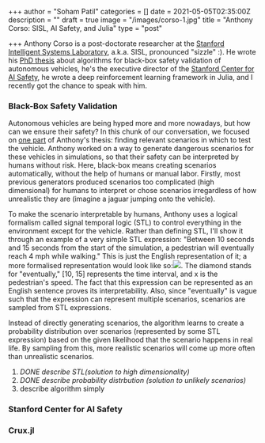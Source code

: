+++
author = "Soham Patil"
categories = []
date = 2021-05-05T02:35:00Z
description = ""
draft = true
image = "/images/corso-1.jpg"
title = "Anthony Corso: SISL, AI Safety, and Julia"
type = "post"

+++
Anthony Corso is a post-doctorate researcher at the [Stanford Intelligent Systems Laboratory](http://sisl.stanford.edu/ "SISL"), a.k.a. SISL, pronounced "sizzle" :). He wrote his [PhD thesis](http://anthonylcorso.com/wp-content/uploads/2021/02/thesis.pdf "ALGORITHMS FOR BLACK-BOX SAFETY VALIDATION") about algorithms for black-box safety validation of autonomous vehicles, he's the executive director of the [Stanford Center for AI Safety](http://aisafety.stanford.edu/ "Stanford Center for AI Safety"), he wrote a deep reinforcement learning framework in Julia, and I recently got the chance to speak with him.

### Black-Box Safety Validation

Autonomous vehicles are being hyped more and more nowadays, but how can we ensure their safety? In this chunk of our conversation, we focused on [one part](https://arxiv.org/pdf/2004.06805.pdf "Interpretable Safety Validation for Autonomous Vehicles") of Anthony's thesis: finding relevant scenarios in which to test the vehicle. Anthony worked on a way to generate dangerous scenarios for these vehicles in simulations, so that their safety can be interpreted by humans without risk. Here, black-box means creating scenarios automatically, without the help of humans or manual labor. Firstly, most previous generators produced scenarios too complicated (high dimensional) for humans to interpret or chose scenarios irregardless of how unrealistic they are (imagine a jaguar jumping onto the vehicle).

To make the scenario interpretable by humans, Anthony uses a logical formalism called signal temporal logic (STL) to control everything in the environment except for the vehicle. Rather than defining STL, I'll show it through an example of a very simple STL expression: "Between 10 seconds and 15 seconds from the start of the simulation, a pedestrian will eventually reach 4 mph while walking." This is just the English representation of it; a more formalised representation would look like so:![](/images/stl_example.png). The diamond stands for "eventually," \[10, 15\] represents the time interval, and x is the pedestrian's speed. The fact that this expression can be represented as an English sentence proves its interpretability. Also, since "eventually" is vague such that the expression can represent multiple scenarios, scenarios are sampled from STL expressions.

Instead of directly generating scenarios, the algorithm learns to create a probability distribution over scenarios (represented by some STL expression) based on the given likelihood that the scenario happens in real life. By sampling from this, more realistic scenarios will come up more often than unrealistic scenarios.

1. _DONE describe STL(solution to high dimensionality)_
2. _DONE describe probability distrbution (solution to unlikely scenarios)_
3. describe algorithm simply

### Stanford Center for AI Safety

### Crux.jl